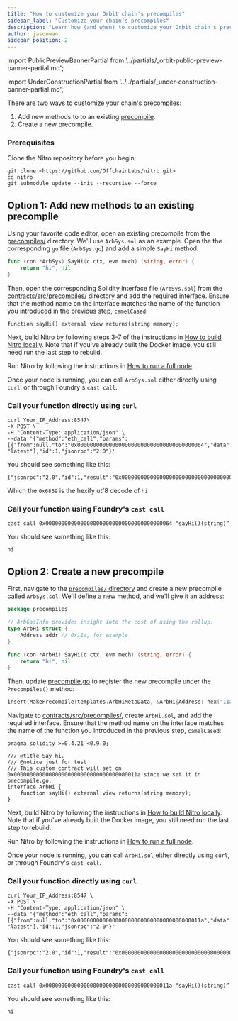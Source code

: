 ```yaml
---
title: "How to customize your Orbit chain's precompiles"
sidebar_label: "Customize your chain's precompiles"
description: "Learn how (and when) to customize your Orbit chain's precompiles"
author: jasonwan
sidebar_position: 2
---
```


import PublicPreviewBannerPartial from '../partials/_orbit-public-preview-banner-partial.md';

<PublicPreviewBannerPartial />

import UnderConstructionPartial from '../../partials/_under-construction-banner-partial.md';

<UnderConstructionPartial />

There are two ways to customize your chain's precompiles:

1.  Add new methods to to an existing [precompile](https://github.com/OffchainLabs/nitro-contracts/tree/97cfbe00ff0eea4d7f5f5f3afb01598c19ddabc4/src/precompiles).
2.  Create a new precompile.

### Prerequisites

Clone the Nitro repository before you begin:

```shell
git clone <https://github.com/OffchainLabs/nitro.git>
cd nitro
git submodule update --init --recursive --force
```

## Option 1: Add new methods to an existing precompile

Using your favorite code editor, open an existing precompile from the [precompiles/](https://github.com/OffchainLabs/nitro/tree/master/precompiles) directory. We'll use `ArbSys.sol` as an example. Open the the corresponding `go` file (`ArbSys.go`) and add a simple `SayHi` method:

```go
func (con *ArbSys) SayHi(c ctx, evm mech) (string, error) {
	return "hi", nil
}
```

Then, open the corresponding Solidity interface file (`ArbSys.sol`) from the [contracts/src/precompiles/](https://github.com/OffchainLabs/nitro-contracts/tree/97cfbe00ff0eea4d7f5f5f3afb01598c19ddabc4/src/precompiles) directory and add the required interface. Ensure that the method name on the interface matches the name of the function you introduced in the previous step, `camelCased`:

```solidity
function sayHi() external view returns(string memory);
```

Next, build Nitro by following steps 3-7 of the instructions in [How to build Nitro locally](/node-running/how-tos/build-nitro-locally). Note that if you've already built the Docker image, you still need run the last step to rebuild.

Run Nitro by following the instructions in [How to run a full node](/node-running/how-tos/running-a-full-node#putting-it-all-together).

Once your node is running, you can call `ArbSys.sol` either directly using `curl`, or through Foundry's `cast call`.

### Call your function directly using `curl`

```shell
curl Your_IP_Address:8547\
-X POST \
-H "Content-Type: application/json" \
--data '{"method":"eth_call","params":[{"from":null,"to":"0x0000000000000000000000000000000000000064","data":"0x0c49c36c"}, "latest"],"id":1,"jsonrpc":"2.0"}'
```

You should see something like this:

```
{"jsonrpc":"2.0","id":1,"result":"0x000000000000000000000000000000000000000000000000000000000000002000000000000000000000000000000000000000000000000000000000000000026869000000000000000000000000000000000000000000000000000000000000"}
```

Which the `0x6869` is the hexify utf8 decode of `hi`

### Call your function using Foundry's `cast call`

```
cast call 0x0000000000000000000000000000000000000064 "sayHi()(string)”
```

You should see something like this:

```
hi
```

## Option 2: Create a new precompile

First, navigate to the [`precompiles/` directory](https://github.com/OffchainLabs/nitro/tree/master/precompiles) and create a new precompile called `ArbSys.sol`. We'll define a new method, and we'll give it an address:

```go
package precompiles

// ArbGasInfo provides insight into the cost of using the rollup.
type ArbHi struct {
	Address addr // 0x11a, for example
}

func (con *ArbHi) SayHi(c ctx, evm mech) (string, error) {
	return "hi", nil
}
```

Then, update [precompile.go](https://github.com/OffchainLabs/nitro/blob/master/precompiles/precompile.go) to register the new precompile under the `Precompiles()` method:

```go
insert(MakePrecompile(templates.ArbHiMetaData, &ArbHi{Address: hex("11a")})) // 0x011a here is an example address
```

Navigate to [contracts/src/precompiles/](https://github.com/OffchainLabs/nitro-contracts/tree/97cfbe00ff0eea4d7f5f5f3afb01598c19ddabc4/src/precompiles), create `ArbHi.sol`, and add the required interface. Ensure that the method name on the interface matches the name of the function you introduced in the previous step, `camelCased`:

```solidity
pragma solidity >=0.4.21 <0.9.0;

/// @title Say hi.
/// @notice just for test
/// This custom contract will set on 0x000000000000000000000000000000000000011a since we set it in precompile.go.
interface ArbHi {
    function sayHi() external view returns(string memory);
}
```

Next, build Nitro by following the instructions in [How to build Nitro locally](/node-running/how-tos/build-nitro-locally). Note that if you've already built the Docker image, you still need run the last step to rebuild.

Run Nitro by following the instructions in [How to run a full node](/node-running/how-tos/running-a-full-node#putting-it-all-together).

Once your node is running, you can call `ArbHi.sol` either directly using `curl`, or through Foundry's `cast call`.

### Call your function directly using `curl`

```shell
curl Your_IP_Address:8547 \
-X POST \
-H "Content-Type: application/json" \
--data '{"method":"eth_call","params":[{"from":null,"to":"0x000000000000000000000000000000000000011a","data":"0x0c49c36c"}, "latest"],"id":1,"jsonrpc":"2.0"}'
```

You should see something like this:

```
{"jsonrpc":"2.0","id":1,"result":"0x000000000000000000000000000000000000000000000000000000000000002000000000000000000000000000000000000000000000000000000000000000026869000000000000000000000000000000000000000000000000000000000000"}
```

### Call your function using Foundry's `cast call`

```
cast call 0x000000000000000000000000000000000000011a "sayHi()(string)”
```

You should see something like this:

```
hi
```
